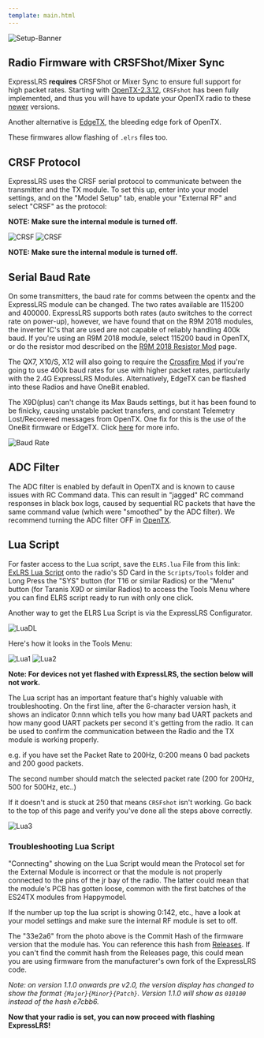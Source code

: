 ```yaml
---
template: main.html
---
```


![Setup-Banner](https://raw.githubusercontent.com/ExpressLRS/ExpressLRS-hardware/master/img/quick-start.png)

## Radio Firmware with CRSFShot/Mixer Sync

ExpressLRS **requires** CRSFShot or Mixer Sync to ensure full support for high packet rates. Starting with [OpenTX-2.3.12](https://www.open-tx.org/2021/06/14/opentx-2.3.12), `CRSFshot` has been fully implemented, and thus you will have to update your OpenTX radio to these [newer](https://www.open-tx.org/downloads.html#Releases23-ref) versions.

Another alternative is [EdgeTX](https://github.com/EdgeTX/edgetx/releases), the bleeding edge fork of OpenTX.

These firmwares allow flashing of `.elrs` files too.

## CRSF Protocol

ExpressLRS uses the CRSF serial protocol to communicate between the transmitter and the TX module. To set this up, enter into your model settings, and on the "Model Setup" tab, enable your "External RF" and select "CRSF" as the protocol:

**NOTE: Make sure the internal module is turned off.**

![CRSF](https://oscarliang.com/ctt/uploads/2018/03/setup-tbs-crossfire-tx-rx-micro-nano-taranis-betaflight-fc-internal-external-rf-mode.jpg)
![CRSF](https://oscarliang.com/ctt/uploads/2019/12/JUMPER-T16-EXTERNAL-RF-MODE-PROTOCOL-TBS-CROSSFIRE-CRSF.jpg)

**NOTE: Make sure the internal module is turned off.**

## Serial Baud Rate

On some transmitters, the baud rate for comms between the opentx and the ExpressLRS module can be changed. The two rates available are 115200 and 400000. ExpressLRS supports both rates (auto switches to the correct rate on power-up), however, we have found that on the R9M 2018 modules, the inverter IC's that are used are not capable of reliably handling 400k baud. If you're using an R9M 2018 module, select 115200 baud in OpenTX, or do the resistor mod described on the [R9M 2018 Resistor Mod](../../hardware/inverter-mod/) page.

The QX7, X10/S, X12 will also going to require the [Crossfire Mod](https://blog.seidel-philipp.de/fixed-inverter-mod-for-tbs-crossfire-and-frsky-qx7/) if you're going to use 400k baud rates for use with higher packet rates, particularly with the 2.4G ExpressLRS Modules. Alternatively, EdgeTX can be flashed into these Radios and have OneBit enabled.

The X9D(plus) can't change its Max Bauds settings, but it has been found to be finicky, causing unstable packet transfers, and constant Telemetry Lost/Recovered messages from OpenTX. One fix for this is the use of the OneBit firmware or EdgeTX. Click [here](../../hardware/x9d-troubleshooting) for more info.

![Baud Rate](https://fpvfrenzy.com/wp-content/uploads/2017/11/baud-rate.jpg)

## ADC Filter

The ADC filter is enabled by default in OpenTX and is known to cause issues with RC Command data. This can result in "jagged" RC command responses in black box logs, caused by sequential RC packets that have the same command value (which were "smoothed" by the ADC filter). We recommend turning the ADC filter OFF in [OpenTX](https://www.youtube.com/watch?v=ESr2H_EZ89Q).

## Lua Script

For faster access to the Lua script, save the `ELRS.lua` File from this link: [ExLRS Lua Script](https://raw.githubusercontent.com/ExpressLRS/ExpressLRS/1.0.x-maintenance/src/lua/ELRS.lua) onto the radio's SD Card in the `Scripts/Tools` folder and Long Press the "SYS" button (for T16 or similar Radios) or the "Menu" button (for Taranis X9D or similar Radios) to access the Tools Menu where you can find ELRS script ready to run with only one click.

Another way to get the ELRS Lua Script is via the ExpressLRS Configurator.

![LuaDL](../assets/images/lua.jpg)

Here's how it looks in the Tools Menu:

![Lua1](../assets/images/lua1.jpg)
![Lua2](../assets/images/lua2.jpg)

**Note: For devices not yet flashed with ExpressLRS, the section below will not work.**

The Lua script has an important feature that's highly valuable with troubleshooting. On the first line, after the 6-character version hash, it shows an indicator 0:nnn which tells you how many bad UART packets and how many good UART packets per second it's getting from the radio. It can be used to confirm the communication between the Radio and the TX module is working properly. 

e.g. if you have set the Packet Rate to 200Hz, 0:200 means 0 bad packets and 200 good packets. 

The second number should match the selected packet rate (200 for 200Hz, 500 for 500Hz, etc..)

If it doesn't and is stuck at 250 that means `CRSFshot` isn't working. Go back to the top of this page and verify you've done all the steps above correctly.

![Lua3](../assets/images/lua3.jpg)

### Troubleshooting Lua Script

"Connecting" showing on the Lua Script would mean the Protocol set for the External Module is incorrect or that the module is not properly connected to the pins of the jr bay of the radio. The latter could mean that the module's PCB has gotten loose, common with the first batches of the ES24TX modules from Happymodel.

If the number up top the lua script is showing 0:142, etc., have a look at your model settings and make sure the internal RF module is set to off.

The "33e2a6" from the photo above is the Commit Hash of the firmware version that the module has. You can reference this hash from [Releases](https://github.com/ExpressLRS/ExpressLRS/releases). If you can't find the commit hash from the Releases page, this could mean you are using firmware from the manufacturer's own fork of the ExpressLRS code.

*Note: on version 1.1.0 onwards pre v2.0, the version display has changed to show the format `{Major}{Minor}{Patch}`. Version 1.1.0 will show as `010100` instead of the hash e7cbb6.*

**Now that your radio is set, you can now proceed with flashing ExpressLRS!**